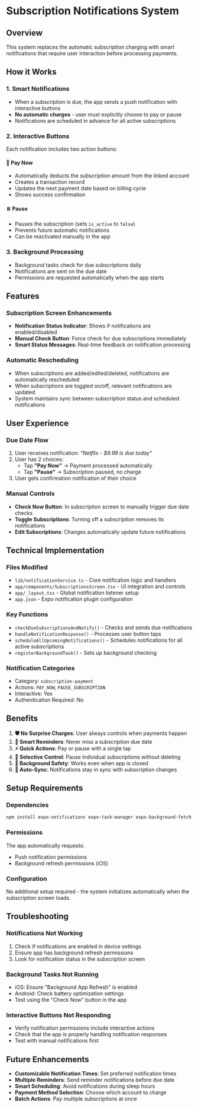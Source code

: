 # Subscription Notifications System

## Overview
This system replaces the automatic subscription charging with smart notifications that require user interaction before processing payments.

## How it Works

### 1. **Smart Notifications**
- When a subscription is due, the app sends a push notification with interactive buttons
- **No automatic charges** - user must explicitly choose to pay or pause
- Notifications are scheduled in advance for all active subscriptions

### 2. **Interactive Buttons**
Each notification includes two action buttons:

#### **📱 Pay Now**
- Automatically deducts the subscription amount from the linked account
- Creates a transaction record
- Updates the next payment date based on billing cycle
- Shows success confirmation

#### **⏸️ Pause**
- Pauses the subscription (sets `is_active` to `false`)
- Prevents future automatic notifications
- Can be reactivated manually in the app

### 3. **Background Processing**
- Background tasks check for due subscriptions daily
- Notifications are sent on the due date
- Permissions are requested automatically when the app starts

## Features

### **Subscription Screen Enhancements**
- **Notification Status Indicator**: Shows if notifications are enabled/disabled
- **Manual Check Button**: Force check for due subscriptions immediately
- **Smart Status Messages**: Real-time feedback on notification processing

### **Automatic Rescheduling**
- When subscriptions are added/edited/deleted, notifications are automatically rescheduled
- When subscriptions are toggled on/off, relevant notifications are updated
- System maintains sync between subscription status and scheduled notifications

## User Experience

### **Due Date Flow**
1. User receives notification: *"Netflix - $9.99 is due today"*
2. User has 2 choices:
   - Tap **"Pay Now"** → Payment processed automatically
   - Tap **"Pause"** → Subscription paused, no charge
3. User gets confirmation notification of their choice

### **Manual Controls**
- **Check Now Button**: In subscription screen to manually trigger due date checks
- **Toggle Subscriptions**: Turning off a subscription removes its notifications
- **Edit Subscriptions**: Changes automatically update future notifications

## Technical Implementation

### **Files Modified**
- `lib/notificationService.ts` - Core notification logic and handlers
- `app/components/SubscriptionsScreen.tsx` - UI integration and controls
- `app/_layout.tsx` - Global notification listener setup
- `app.json` - Expo notification plugin configuration

### **Key Functions**
- `checkDueSubscriptionsAndNotify()` - Checks and sends due notifications
- `handleNotificationResponse()` - Processes user button taps
- `scheduleAllUpcomingNotifications()` - Schedules notifications for all active subscriptions
- `registerBackgroundTask()` - Sets up background checking

### **Notification Categories**
- Category: `subscription-payment`
- Actions: `PAY_NOW`, `PAUSE_SUBSCRIPTION`
- Interactive: Yes
- Authentication Required: No

## Benefits

1. **🛡️ No Surprise Charges**: User always controls when payments happen
2. **🔔 Smart Reminders**: Never miss a subscription due date
3. **⚡ Quick Actions**: Pay or pause with a single tap
4. **🎯 Selective Control**: Pause individual subscriptions without deleting
5. **📱 Background Safety**: Works even when app is closed
6. **🔄 Auto-Sync**: Notifications stay in sync with subscription changes

## Setup Requirements

### **Dependencies**
```bash
npm install expo-notifications expo-task-manager expo-background-fetch
```

### **Permissions**
The app automatically requests:
- Push notification permissions
- Background refresh permissions (iOS)

### **Configuration**
No additional setup required - the system initializes automatically when the subscription screen loads.

## Troubleshooting

### **Notifications Not Working**
1. Check if notifications are enabled in device settings
2. Ensure app has background refresh permissions
3. Look for notification status in the subscription screen

### **Background Tasks Not Running**
- iOS: Ensure "Background App Refresh" is enabled
- Android: Check battery optimization settings
- Test using the "Check Now" button in the app

### **Interactive Buttons Not Responding**
- Verify notification permissions include interactive actions
- Check that the app is properly handling notification responses
- Test with manual notifications first

## Future Enhancements

- **Customizable Notification Times**: Set preferred notification times
- **Multiple Reminders**: Send reminder notifications before due date
- **Smart Scheduling**: Avoid notifications during sleep hours
- **Payment Method Selection**: Choose which account to charge
- **Batch Actions**: Pay multiple subscriptions at once
